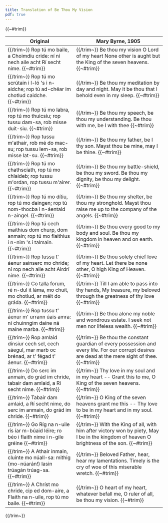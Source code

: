 ```yaml
---
title: Translation of Be Thou My Vision
pdf: true
---
```

{{~#trim}}
<table>
	<thead>
		<tr>
			<th>Original</th>
			<th>Mary Byrne, 1905</th>
		</tr>
	</thead>
	<tbody>
		<tr>
			<td>
{{/trim~}}
Rop tú mo baile, a Choimdiu cride:
ní ní nech aile acht Rí secht nime.
{{~#trim}}
			</td>
			<td>
{{/trim~}}
Be thou my vision O Lord of my heart
None other is aught but the King of the seven heavens.
{{~#trim}}
			</td>
		</tr>
		<tr>
			<td>
{{/trim~}}
Rop tú mo scrútain i l-ló 's i n-aidche;
rop tú ad-chëar im chotlud caidche.
{{~#trim}}
			</td>
			<td>
{{/trim~}}
Be thou my meditation by day and night.
May it be thou that I behold even in my sleep.
{{~#trim}}
			</td>
		</tr>
		<tr>
			<td>
{{/trim~}}
Rop tú mo labra, rop tú mo thuicsiu;
rop tussu dam-sa, rob misse duit-siu.
{{~#trim}}
			</td>
			<td>
{{/trim~}}
Be thou my speech, be thou my understanding.
Be thou with me, be I with thee
{{~#trim}}
			</td>
		</tr>
		<tr>
			<td>
{{/trim~}}
Rop tussu m'athair, rob mé do mac-su;
rop tussu lem-sa, rob misse lat-su.
{{~#trim}}
			</td>
			<td>
{{/trim~}}
Be thou my father, be I thy son.
Mayst thou be mine, may I be thine.
{{~#trim}}
			</td>
		</tr>
		<tr>
			<td>
{{/trim~}}
Rop tú mo chathscíath, rop tú mo chlaideb;
rop tussu m'ordan, rop tussu m'airer.
{{~#trim}}
			</td>
			<td>
{{/trim~}}
Be thou my battle-shield, be thou my sword.
Be thou my dignity, be thou my delight.
{{~#trim}}
			</td>
		</tr>
		<tr>
			<td>
{{/trim~}}
Rop tú mo dítiu, rop tú mo daingen;
rop tú nom-thocba i n-áentaid n-aingel.
{{~#trim}}
			</td>
			<td>
{{/trim~}}
Be thou my shelter, be thou my stronghold.
Mayst thou raise me up to the company of the angels.
{{~#trim}}
			</td>
		</tr>
		<tr>
			<td>
{{/trim~}}
Rop tú cech maithius dom churp, dom anmain;
rop tú mo flaithius i n-nim 's i talmain.
{{~#trim}}
			</td>
			<td>
{{/trim~}}
Be thou every good to my body and soul.
Be thou my kingdom in heaven and on earth.
{{~#trim}}
			</td>
		</tr>
		<tr>
			<td>
{{/trim~}}
Rop tussu t' áenur sainserc mo chride;
ní rop nech aile acht Airdrí nime.
{{~#trim}}
			</td>
			<td>
{{/trim~}}
Be thou solely chief love of my heart.
Let there be none other, O high King of Heaven.
{{~#trim}}
			</td>
		</tr>
		<tr>
			<td>
{{/trim~}}
Co talla forum, ré n-dul it láma,
mo chuit, mo chotlud, ar méit do gráda.
{{~#trim}}
			</td>
			<td>
{{/trim~}}
Till I am able to pass into thy hands,
My treasure, my beloved through the greatness of thy love
{{~#trim}}
			</td>
		</tr>
		<tr>
			<td>
{{/trim~}}
Rop tussu t' áenur m' urrann úais amra:
ní chuinngim daíne ná maíne marba.
{{~#trim}}
			</td>
			<td>
{{/trim~}}
Be thou alone my noble and wondrous estate.
I seek not men nor lifeless wealth.
{{~#trim}}
			</td>
		</tr>
		<tr>
			<td>
{{/trim~}}
Rop amlaid dínsiur cech sel, cech sáegul,
mar marb oc brénad, ar t' fégad t' áenur.
{{~#trim}}
			</td>
			<td>
{{/trim~}}
Be thou the constant guardian of every possession and every life.
For our corrupt desires are dead at the mere sight of thee.
{{~#trim}}
			</td>
		</tr>
		<tr>
			<td>
{{/trim~}}
Do serc im anmain, do grád im chride,
tabair dam amlaid, a Rí secht nime.
{{~#trim}}
			</td>
			<td>
{{/trim~}}
Thy love in my soul and in my heart --
Grant this to me, O King of the seven heavens.
{{~#trim}}
			</td>
		</tr>
		<tr>
			<td>
{{/trim~}}
Tabair dam amlaid, a Rí secht nime,
do serc im anmain, do grád im chride.
{{~#trim}}
			</td>
			<td>
{{/trim~}}
O King of the seven heavens grant me this --
Thy love to be in my heart and in my soul.
{{~#trim}}
			</td>
		</tr>
		<tr>
			<td>
{{/trim~}}
Go Ríg na n-uile rís íar m-búaid léire;
ro béo i flaith nime i n-gile gréine
{{~#trim}}
			</td>
			<td>
{{/trim~}}
With the King of all, with him after victory won by piety,
May I be in the kingdom of heaven O brightness of the son.
{{~#trim}}
			</td>
		</tr>
		<tr>
			<td>
{{/trim~}}
A Athair inmain, cluinte mo núall-sa:
mithig (mo-núarán!) lasin trúagán trúag-sa.
{{~#trim}}
			</td>
			<td>
{{/trim~}}
Beloved Father, hear, hear my lamentations.
Timely is the cry of woe of this miserable wretch.
{{~#trim}}
			</td>
		</tr>
		<tr>
			<td>
{{/trim~}}
A Chríst mo chride, cip ed dom-aire,
a Flaith na n-uile, rop tú mo baile.
{{~#trim}}
			</td>
			<td>
{{/trim~}}
O heart of my heart, whatever befall me,
O ruler of all, be thou my vision.
{{~#trim}}
			</td>
		</tr>
	</tbody>
</table>
{{/trim~}}
